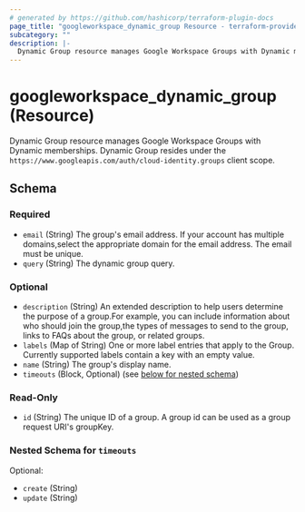 ```yaml
---
# generated by https://github.com/hashicorp/terraform-plugin-docs
page_title: "googleworkspace_dynamic_group Resource - terraform-provider-googleworkspace"
subcategory: ""
description: |-
  Dynamic Group resource manages Google Workspace Groups with Dynamic memberships. Dynamic Group resides under the https://www.googleapis.com/auth/cloud-identity.groups client scope.
---
```


# googleworkspace_dynamic_group (Resource)

Dynamic Group resource manages Google Workspace Groups with Dynamic memberships. Dynamic Group resides under the `https://www.googleapis.com/auth/cloud-identity.groups` client scope.



<!-- schema generated by tfplugindocs -->
## Schema

### Required

- `email` (String) The group's email address. If your account has multiple domains,select the appropriate domain for the email address. The email must be unique.
- `query` (String) The dynamic group query.

### Optional

- `description` (String) An extended description to help users determine the purpose of a group.For example, you can include information about who should join the group,the types of messages to send to the group, links to FAQs about the group, or related groups.
- `labels` (Map of String) One or more label entries that apply to the Group. Currently supported labels contain a key with an empty value.
- `name` (String) The group's display name.
- `timeouts` (Block, Optional) (see [below for nested schema](#nestedblock--timeouts))

### Read-Only

- `id` (String) The unique ID of a group. A group id can be used as a group request URI's groupKey.

<a id="nestedblock--timeouts"></a>
### Nested Schema for `timeouts`

Optional:

- `create` (String)
- `update` (String)
